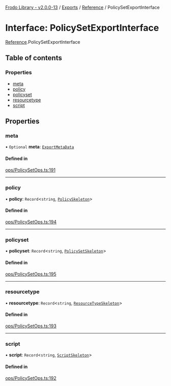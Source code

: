 [Frodo Library - v2.0.0-13](../README.md) / [Exports](../modules.md) / [Reference](../modules/Reference.md) / PolicySetExportInterface

# Interface: PolicySetExportInterface

[Reference](../modules/Reference.md).PolicySetExportInterface

## Table of contents

### Properties

- [meta](Reference.PolicySetExportInterface.md#meta)
- [policy](Reference.PolicySetExportInterface.md#policy)
- [policyset](Reference.PolicySetExportInterface.md#policyset)
- [resourcetype](Reference.PolicySetExportInterface.md#resourcetype)
- [script](Reference.PolicySetExportInterface.md#script)

## Properties

### meta

• `Optional` **meta**: [`ExportMetaData`](Reference.ExportMetaData.md)

#### Defined in

[ops/PolicySetOps.ts:191](https://github.com/vscheuber/frodo-lib/blob/114bd67/src/ops/PolicySetOps.ts#L191)

___

### policy

• **policy**: `Record`<`string`, [`PolicySkeleton`](../modules/Reference.md#policyskeleton)\>

#### Defined in

[ops/PolicySetOps.ts:194](https://github.com/vscheuber/frodo-lib/blob/114bd67/src/ops/PolicySetOps.ts#L194)

___

### policyset

• **policyset**: `Record`<`string`, [`PolicySetSkeleton`](../modules/Reference.md#policysetskeleton)\>

#### Defined in

[ops/PolicySetOps.ts:195](https://github.com/vscheuber/frodo-lib/blob/114bd67/src/ops/PolicySetOps.ts#L195)

___

### resourcetype

• **resourcetype**: `Record`<`string`, [`ResourceTypeSkeleton`](../modules/Reference.md#resourcetypeskeleton)\>

#### Defined in

[ops/PolicySetOps.ts:193](https://github.com/vscheuber/frodo-lib/blob/114bd67/src/ops/PolicySetOps.ts#L193)

___

### script

• **script**: `Record`<`string`, [`ScriptSkeleton`](../modules/Reference.md#scriptskeleton)\>

#### Defined in

[ops/PolicySetOps.ts:192](https://github.com/vscheuber/frodo-lib/blob/114bd67/src/ops/PolicySetOps.ts#L192)
